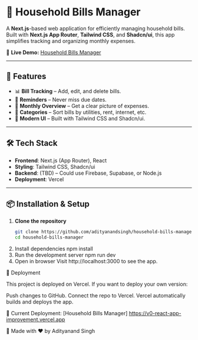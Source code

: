 # 🏡 Household Bills Manager  

A **Next.js**-based web application for efficiently managing household bills. Built with **Next.js App Router**, **Tailwind CSS**, and **Shadcn/ui**, this app simplifies tracking and organizing monthly expenses.  

🚀 **Live Demo:** [Household Bills Manager](https://v0-react-app-improvement.vercel.app)  

---

## 📢 Features  
- 📊 **Bill Tracking** – Add, edit, and delete bills.  
- 🔔 **Reminders** – Never miss due dates.  
- 📅 **Monthly Overview** – Get a clear picture of expenses.  
- 📂 **Categories** – Sort bills by utilities, rent, internet, etc.  
- 🎨 **Modern UI** – Built with Tailwind CSS and Shadcn/ui.  

---

## 🛠️ Tech Stack  
- **Frontend**: Next.js (App Router), React  
- **Styling**: Tailwind CSS, Shadcn/ui  
- **Backend**: (TBD) – Could use Firebase, Supabase, or Node.js  
- **Deployment**: Vercel  

---

## 📦 Installation & Setup  

1. **Clone the repository**  
   ```bash
   git clone https://github.com/adityanandsingh/household-bills-manager.git
   cd household-bills-manager
2. Install dependencies
   npm install
3. Run the development server
   npm run dev
4. Open in browser
   Visit http://localhost:3000 to see the app.


🚀 Deployment

This project is deployed on Vercel. If you want to deploy your own version:

Push changes to GitHub.
Connect the repo to Vercel.
Vercel automatically builds and deploys the app.

🔗 Current Deployment: [Household Bills Manager] https://v0-react-app-improvement.vercel.app



🔹 Made with ❤️ by Adityanand Singh





